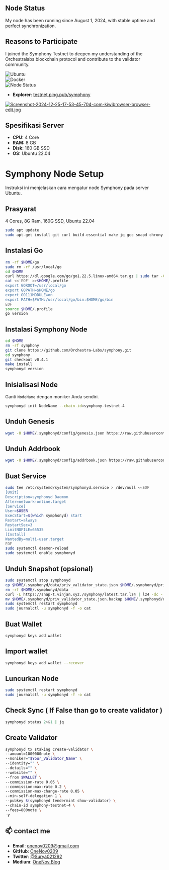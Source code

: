 
## Node Status
My node has been running since August 1, 2024, with stable uptime and perfect synchronization.

## Reasons to Participate
I joined the Symphony Testnet to deepen my understanding of the Orchestralabs blockchain protocol and contribute to the validator community.

![Ubuntu](https://img.shields.io/badge/Ubuntu-22.04-orange)  
![Docker](https://img.shields.io/badge/Tool-Docker-blue)  
![Node Status](https://img.shields.io/badge/Node%20Status-Active-brightgreen)

- **Explorer**: [testnet.ping.pub/symphony](https://testnet.ping.pub/symphony/staking/symphonyvaloper1cjdxm4urpdp42un8xjsdx6469h3nlx26smxv50)

[![Screenshot-2024-12-25-17-53-45-704-com-kiwibrowser-browser-edit.jpg](https://i.postimg.cc/QxX0K485/Screenshot-2024-12-25-17-53-45-704-com-kiwibrowser-browser-edit.jpg)](https://postimg.cc/s1NptJZD)

## Spesifikasi Server
- **CPU:** 4 Core  
- **RAM:** 8 GB  
- **Disk:** 160 GB SSD  
- **OS:** Ubuntu 22.04

# Symphony Node Setup

Instruksi ini menjelaskan cara mengatur node Symphony pada server Ubuntu.

## Prasyarat

4 Cores, 8G Ram, 160G SSD, Ubuntu 22.04

```bash
sudo apt update
sudo apt-get install git curl build-essential make jq gcc snapd chrony lz4 tmux unzip bc -y
```

## Instalasi Go

```bash
rm -rf $HOME/go
sudo rm -rf /usr/local/go
cd $HOME
curl https://dl.google.com/go/go1.22.5.linux-amd64.tar.gz | sudo tar -C/usr/local -zxvf -
cat <<'EOF' >>$HOME/.profile
export GOROOT=/usr/local/go
export GOPATH=$HOME/go
export GO111MODULE=on
export PATH=$PATH:/usr/local/go/bin:$HOME/go/bin
EOF
source $HOME/.profile
go version
```

## Instalasi Symphony Node

```bash
cd $HOME
rm -rf symphony
git clone https://github.com/Orchestra-Labs/symphony.git
cd symphony
git checkout v0.4.1
make install
symphonyd version
```

## Inisialisasi Node

Ganti `NodeName` dengan moniker Anda sendiri.

```bash
symphonyd init NodeName --chain-id=symphony-testnet-4
```

## Unduh Genesis

```bash
wget -O $HOME/.symphonyd/config/genesis.json https://raw.githubusercontent.com/Orchestra-Labs/symphony/refs/heads/main/networks/symphony-testnet-4/genesis.json
```

## Unduh Addrbook

```bash
wget -O $HOME/.symphonyd/config/addrbook.json https://raw.githubusercontent.com/vinjan23/Testnet.Guide/refs/heads/main/Symphony/addrbook.json
```

## Buat Service

```bash
sudo tee /etc/systemd/system/symphonyd.service > /dev/null <<EOF
[Unit]
Description=symphonyd Daemon
After=network-online.target
[Service]
User=$USER
ExecStart=$(which symphonyd) start
Restart=always
RestartSec=3
LimitNOFILE=65535
[Install]
WantedBy=multi-user.target
EOF
sudo systemctl daemon-reload
sudo systemctl enable symphonyd
```

## Unduh Snapshot (opsional)

```bash
sudo systemctl stop symphonyd
cp $HOME/.symphonyd/data/priv_validator_state.json $HOME/.symphonyd/priv_validator_state.json.backup
rm -rf $HOME/.symphonyd/data
curl -L https://snap-t.vinjan.xyz./symphony/latest.tar.lz4 | lz4 -dc - | tar -xf - -C $HOME/.symphonyd
mv $HOME/.symphonyd/priv_validator_state.json.backup $HOME/.symphonyd/data/priv_validator_state.json
sudo systemctl restart symphonyd
sudo journalctl -u symphonyd -f -o cat
```

## Buat Wallet

```bash
symphonyd keys add wallet
```

## Import wallet

```bash
symphonyd keys add wallet --recover
```


## Luncurkan Node

```bash
sudo systemctl restart symphonyd
sudo journalctl -u symphonyd -f -o cat
```

## Check Sync ( If False than go to create validator )

```bash
symphonyd status 2>&1 | jq
```

## Create Validator

```bash
symphonyd tx staking create-validator \
--amount=1000000note \
--moniker="$Your_Validator_Name" \
--identity="" \
--details="" \
--website="" \
--from $WALLET \
--commission-rate 0.05 \
--commission-max-rate 0.2 \
--commission-max-change-rate 0.05 \
--min-self-delegation 1 \
--pubkey $(symphonyd tendermint show-validator) \
--chain-id symphony-testnet-4 \
--fees=800note \
-y
```

## 📫 contact me

- **Email**: [onenov0209@gmail.com](mailto:onenov0209@gmail.com)
- **GitHub**: [OneNov0209](https://github.com/OneNov0209)
- **Twitter**: [@Surya021292](https://x.com/Surya021292)
- **Medium**: [OneNov Blog](https://medium.com/@OneNov02)

